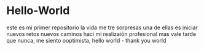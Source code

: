 # Hello-World
este es mi primer repositorio 
la vida me tre sorpresas una de ellas es iniciar nuevos retos nuevos caminos haci mi realizaión profesional mas vale tarde que nunca, me siento ooptimista,
hello world - thank you world
